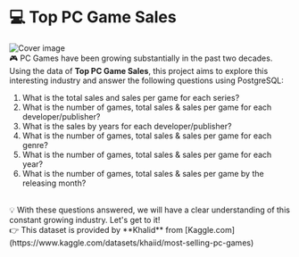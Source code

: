 # 💻 Top PC Game Sales
![Cover image](https://images.pexels.com/photos/459762/pexels-photo-459762.jpeg?auto=compress&cs=tinysrgb&w=1260&h=750&dpr=1)
<br/>
🎮 PC Games have been growing substantially in the past two decades. Using the data of **Top PC Game Sales**, this project aims to explore this interesting industry and answer the following questions using PostgreSQL: <br/>
1. What is the total sales and sales per game for each series?
2. What is the number of games, total sales & sales per game for each developer/publisher?
3. What is the sales by years for each developer/publisher?
4. What is the number of games, total sales & sales per game for each genre?
5. What is the number of games, total sales & sales per game for each year?
6. What is the number of games, total sales & sales per game by the releasing month?
<br/>
💡 With these questions answered, we will have a clear understanding of this constant growing industry. Let's get to it!
<br/>
👉 This dataset is provided by **Khalid** from [Kaggle.com](https://www.kaggle.com/datasets/khaiid/most-selling-pc-games)

